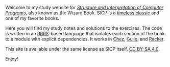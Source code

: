 Welcome to my study website for <cite>[Structure and Interpretation of Computer Programs][sicp]</cite>, also known as the Wizard Book. SICP is a [timeless classic] and one of my favorite books.

Here you will find my study notes and solutions to the exercises. The code is written in an [R6RS]-based language that isolates each section of the book to a module with explicit dependencies. It works in [Chez], [Guile], and [Racket].

This site is available under the same license as SICP itself, [CC BY-SA 4.0][cc].

Enjoy!

[sicp]: https://mitp-content-server.mit.edu/books/content/sectbyfn/books_pres_0/6515/sicp.zip/index.html
[timeless classic]: https://people.eecs.berkeley.edu/~bh/sicp.html
    "Why SICP Matters (Brian Harvey)"
[Chez]: https://cisco.github.io/ChezScheme/ "Chez Scheme"
[Guile]: https://www.gnu.org/software/guile/ "GNU Guile"
[Racket]: http://racket-lang.org "Racket programming language"
[R6RS]: http://www.r6rs.org
    "The Revised(6) Report on the Algorithmic Language Scheme"
[cc]: https://creativecommons.org/licenses/by-sa/4.0/
    "Creative Commons Attribution-ShareAlike 4.0 International"
